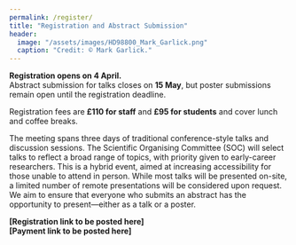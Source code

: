 ```yaml
---
permalink: /register/
title: "Registration and Abstract Submission"
header:
  image: "/assets/images/HD98800_Mark_Garlick.png"
  caption: "Credit: © Mark Garlick."
---
```


**Registration opens on 4 April.**  
Abstract submission for talks closes on **15 May**, but poster submissions remain open until the registration deadline.

Registration fees are **£110 for staff** and **£95 for students** and cover lunch and coffee breaks.

The meeting spans three days of traditional conference-style talks and discussion sessions. The Scientific Organising Committee (SOC) will select talks to reflect a broad range of topics, with priority given to early-career researchers. This is a hybrid event, aimed at increasing accessibility for those unable to attend in person. While most talks will be presented on-site, a limited number of remote presentations will be considered upon request. We aim to ensure that everyone who submits an abstract has the opportunity to present—either as a talk or a poster.

**[Registration link to be posted here]**  
**[Payment link to be posted here]**
